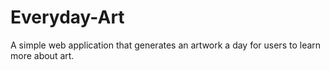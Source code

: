 # Everyday-Art
A simple web application that generates an artwork a day for users to learn more about art. 
